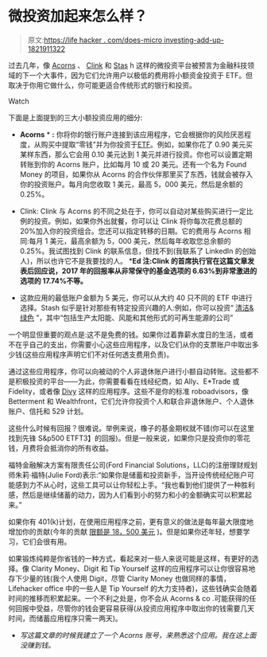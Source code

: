 # 微投资加起来怎么样？

> 原文:[https://life hacker . com/does-micro investing-add-up-1821911322](https://lifehacker.com/does-microinvesting-add-up-1821911322)

过去几年，像 [Acorns](https://www.acorns.com/) 、 [Clink](https://clink.com/) 和 [Stas](https://www.stashinvest.com/) h 这样的微投资平台被预言为金融科技领域的下一个大事件，因为它们允许用户以极低的费用将小额资金投资于 ETF。但取决于你用它做什么，你可能更适合传统形式的银行和投资。

Watch

下面是上面提到的三大小额投资应用的细分:

*   **Acorns** * **:** 你将你的银行账户连接到该应用程序，它会根据你的风险厌恶程度，从购买中提取“零钱”并为你投资于[ETF](https://www.acorns.com/support/what-is-a-prospectus/)。例如，如果你花了 0.90 美元买某样东西，那么它会用 0.10 美元达到 1 美元并进行投资。你也可以设置定期转账到你的 Acorns 账户，比如每月 10 或 20 美元。还有一个名为 Found Money 的项目，如果你从 Acorns 的合作伙伴那里买了东西，钱就会被存入你的投资账户。每月向您收取 1 美元，最高 5，000 美元，然后是余额的 0.25%。

*   Clink: Clink 与 Acorns 的不同之处在于，你可以自动对某些购买进行一定比例的投资。例如，如果你外出就餐，你可以让 Clink 将你每次花费总额的 20%加入你的投资组合。您还可以指定转移的日期。它的费用与 Acorns 相同:每月 1 美元，最高余额为 5，000 美元，然后每年收取您总余额的 0.25%。我试图找到 Clink 的联系信息，但找不到(我联系了 LinkedIn 的创始人)，所以也许它不是我要找的人。 ***Ed 注:Clink 的首席执行官在这篇文章发表后回应说，2017 年的回报率从非常保守的基金选项的 6.63%到非常激进的选项的 17.74%不等。**
*   这款应用的最低账户金额为 5 美元，你可以从大约 40 只不同的 ETF 中进行选择。Stash 似乎是针对那些有特定投资兴趣的人:例如，你可以投资“ [清洁&绿色](https://www.stashinvest.com/investments) ”，其中“包括生产太阳能、风能和其他形式的可再生能源的公司”

一个明显但重要的观点是:这不是免费的钱。如果你过着靠薪水度日的生活，或者不在乎自己的支出，你需要小心这些应用程序，以及它们从你的支票账户中取出多少钱(这些应用程序声明它们不对任何透支费用负责)。

通过这些应用程序，你可以向被动的个人非退休账户进行小额自动转账。这些都不是积极投资的平台——为此，你需要看看在线经纪商，如 Ally、E*Trade 或 Fidelity，或者像 [Divy](https://divy.com/) 这样的应用程序。这些不是你的标准 roboadvisors，像 Betterment 和 Wealthfront，它们允许你投资个人和联合非退休账户、个人退休账户、信托和 529 计划。

这些什么时候有回报？很难说。举例来说，橡子的基金期权就不错(你可以在这里找到先锋 S&p500 ETFT3】的回报)。但是一般来说，如果你只是投资你的零花钱，月费将会抵消你的所有收益。

福特金融解决方案有限责任公司(Ford Financial Solutions，LLC)的注册理财规划师朱莉·福特(Julie Ford)表示:“如果你是储蓄和投资新手，当开设传统经纪账户可能感到力不从心时，这些工具可以让你轻松上手。“我也看到他们提供了一种胜利感，然后是继续储蓄的动力，因为人们看到小的努力和小的金额确实可以积累起来。”

如果你有 401(k)计划，在使用应用程序之前，更有意义的做法是每年最大限度地增加你的贡献(今年的贡献 [限额是 18，500 美元](https://www.irs.gov/retirement-plans/plan-participant-employee/retirement-topics-401k-and-profit-sharing-plan-contribution-limits) )。但是如果你还年轻，想要学习，它们会很有用。

如果锻炼纯粹是你省钱的一种方式，看起来对一些人来说可能是这样，有更好的选择。像 Clarity Money、Digit 和 Tip Yourself 这样的应用程序可以让你很容易地存下少量的钱(我个人使用 Digit，尽管 Clarity Money 也做同样的事情，Lifehacker office 中的一些人是 Tip Yourself 的大力支持者)，这些钱确实会随着时间的推移而积累起来。一个不利之处是，你不会从 Acorns & co .可能获得的任何回报中受益，尽管你的钱会更容易获得(从投资应用程序中取出你的钱需要几天时间，而储蓄应用程序只需一两天)。

* *写这篇文章的时候我建立了一个 Acorns 账号，来熟悉这个应用。我在这上面没赚到钱。*